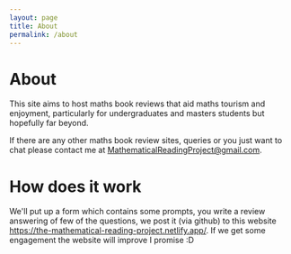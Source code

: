 ```yaml
---
layout: page
title: About
permalink: /about
---
```


# About

This site aims to host maths book reviews that aid maths tourism and enjoyment, particularly for undergraduates and masters students but hopefully far beyond.

If there are any other maths book review sites, queries or you just want to chat please contact me at MathematicalReadingProject@gmail.com.

# How does it work

We'll put up a form which contains some prompts, you write a review answering of few of the questions, we post it (via github) to this website https://the-mathematical-reading-project.netlify.app/. If we get some engagement the website will improve I promise :D
